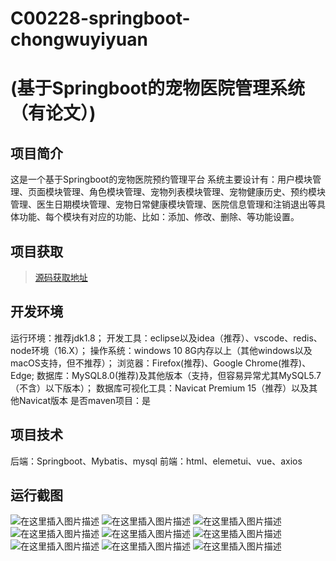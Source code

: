 # C00228-springboot-chongwuyiyuan
# (基于Springboot的宠物医院管理系统（有论文）)

## 项目简介

这是一个基于Springboot的宠物医院预约管理平台
系统主要设计有：用户模块管理、页面模块管理、角色模块管理、宠物列表模块管理、宠物健康历史、预约模块管理、医生日期模块管理、宠物日常健康模块管理、医院信息管理和注销退出等具体功能、每个模块有对应的功能、比如：添加、修改、删除、等功能设置。




## 项目获取
> [源码获取地址](http://www.manoncode.cn/details?id=228)

 
## 开发环境

运行环境：推荐jdk1.8；
开发工具：eclipse以及idea（推荐）、vscode、redis、node环境（16.X）；
操作系统：windows 10 8G内存以上（其他windows以及macOS支持，但不推荐）；
浏览器：Firefox(推荐)、Google Chrome(推荐)、Edge;
数据库：MySQL8.0(推荐)及其他版本（支持，但容易异常尤其MySQL5.7（不含）以下版本）；
数据库可视化工具：Navicat Premium 15（推荐）以及其他Navicat版本
是否maven项目：是

## 项目技术
 
后端：Springboot、Mybatis、mysql
前端：html、elemetui、vue、axios



## 运行截图
![在这里插入图片描述](https://img-blog.csdnimg.cn/direct/d3e18a56b0fd46c0b1d04cec42cdabaa.png#pic_center)
![在这里插入图片描述](https://img-blog.csdnimg.cn/direct/0e0c10a884da4a7c91aa627cf7eeb288.png#pic_center)
![在这里插入图片描述](https://img-blog.csdnimg.cn/direct/d91051c59a3f4bd78352968af2cf1e8d.png#pic_center)
![在这里插入图片描述](https://img-blog.csdnimg.cn/direct/eaa38a94ef84478eaa9af18aa7cd9ed3.png#pic_center)
![在这里插入图片描述](https://img-blog.csdnimg.cn/direct/43598f43f22749739327c7ee291c8a8f.png#pic_center)
![在这里插入图片描述](https://img-blog.csdnimg.cn/direct/bdd0b611f0204aca9e5b568e1db73b88.png#pic_center)
![在这里插入图片描述](https://img-blog.csdnimg.cn/direct/ad14fa0ef883486283194a8926e8f901.png#pic_center)
![在这里插入图片描述](https://img-blog.csdnimg.cn/direct/f6e2a18d6624466d95a2b6213bf19668.png#pic_center)
![在这里插入图片描述](https://img-blog.csdnimg.cn/direct/3e57434ae6a94faab959c18df9fb4e34.png#pic_center)

